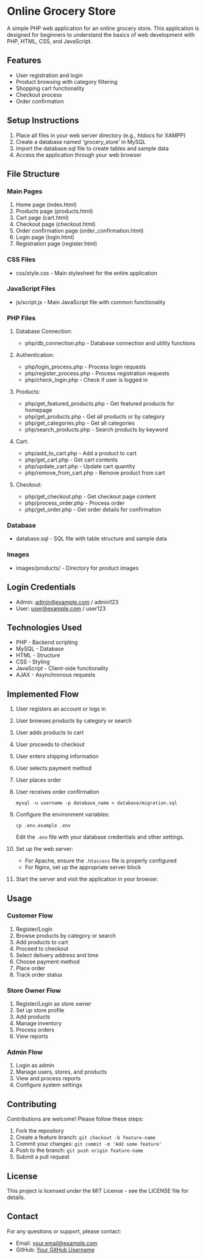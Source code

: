 # Online Grocery Store

A simple PHP web application for an online grocery store. This application is designed for beginners to understand the basics of web development with PHP, HTML, CSS, and JavaScript.

## Features

- User registration and login
- Product browsing with category filtering
- Shopping cart functionality
- Checkout process
- Order confirmation

## Setup Instructions

1. Place all files in your web server directory (e.g., htdocs for XAMPP)
2. Create a database named 'grocery_store' in MySQL
3. Import the database.sql file to create tables and sample data
4. Access the application through your web browser

## File Structure

### Main Pages
1. Home page (index.html)
2. Products page (products.html)
3. Cart page (cart.html)
4. Checkout page (checkout.html)
5. Order confirmation page (order_confirmation.html)
6. Login page (login.html)
7. Registration page (register.html)

### CSS Files
- css/style.css - Main stylesheet for the entire application

### JavaScript Files
- js/script.js - Main JavaScript file with common functionality

### PHP Files
1. Database Connection:
   - php/db_connection.php - Database connection and utility functions

2. Authentication:
   - php/login_process.php - Process login requests
   - php/register_process.php - Process registration requests
   - php/check_login.php - Check if user is logged in

3. Products:
   - php/get_featured_products.php - Get featured products for homepage
   - php/get_products.php - Get all products or by category
   - php/get_categories.php - Get all categories
   - php/search_products.php - Search products by keyword

4. Cart:
   - php/add_to_cart.php - Add a product to cart
   - php/get_cart.php - Get cart contents
   - php/update_cart.php - Update cart quantity
   - php/remove_from_cart.php - Remove product from cart

5. Checkout:
   - php/get_checkout.php - Get checkout page content
   - php/process_order.php - Process order
   - php/get_order.php - Get order details for confirmation

### Database
- database.sql - SQL file with table structure and sample data

### Images
- images/products/ - Directory for product images

## Login Credentials

- Admin: admin@example.com / admin123
- User: user@example.com / user123

## Technologies Used

- PHP - Backend scripting
- MySQL - Database
- HTML - Structure
- CSS - Styling
- JavaScript - Client-side functionality
- AJAX - Asynchronous requests

## Implemented Flow

1. User registers an account or logs in
2. User browses products by category or search
3. User adds products to cart
4. User proceeds to checkout
5. User enters shipping information
6. User selects payment method
7. User places order
8. User receives order confirmation
   ```
   mysql -u username -p database_name < database/migration.sql
   ```

3. Configure the environment variables:
   ```
   cp .env.example .env
   ```
   Edit the `.env` file with your database credentials and other settings.

4. Set up the web server:
   - For Apache, ensure the `.htaccess` file is properly configured
   - For Nginx, set up the appropriate server block

5. Start the server and visit the application in your browser.

## Usage

### Customer Flow
1. Register/Login
2. Browse products by category or search
3. Add products to cart
4. Proceed to checkout
5. Select delivery address and time
6. Choose payment method
7. Place order
8. Track order status

### Store Owner Flow
1. Register/Login as store owner
2. Set up store profile
3. Add products
4. Manage inventory
5. Process orders
6. View reports

### Admin Flow
1. Login as admin
2. Manage users, stores, and products
3. View and process reports
4. Configure system settings

## Contributing

Contributions are welcome! Please follow these steps:

1. Fork the repository
2. Create a feature branch: `git checkout -b feature-name`
3. Commit your changes: `git commit -m 'Add some feature'`
4. Push to the branch: `git push origin feature-name`
5. Submit a pull request

## License

This project is licensed under the MIT License - see the LICENSE file for details.

## Contact

For any questions or support, please contact:
- Email: your.email@example.com
- GitHub: [Your GitHub Username](https://github.com/yourusername)
